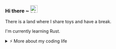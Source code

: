 ### Hi there ~ <img src="https://user-images.githubusercontent.com/1303154/88677602-1635ba80-d120-11ea-84d8-d263ba5fc3c0.gif" width="24px" alt="hi">

There is a land where I share toys and have a break.

I'm currently learning Rust.

<details>
<summary>⚡️ More about my coding life</summary>
<br />

<!--START_SECTION:waka-->
![Code Time](http://img.shields.io/badge/Code%20Time-0%20secs-blue)

![Profile Views](http://img.shields.io/badge/Profile%20Views-0-blue)

**🐱 My GitHub Data** 

> 📦 108.6 kB Used in GitHub's Storage 
 > 
> 🏆 74 Contributions in the Year 2024
 > 
> 🚫 Not Opted to Hire
 > 
> 📜 14 Public Repositories 
 > 
> 🔑 10 Private Repositories 
 > 
**I'm a Night 🦉** 

```text
🌞 Morning                11 commits          ███░░░░░░░░░░░░░░░░░░░░░░   11.22 % 
🌆 Daytime                37 commits          █████████░░░░░░░░░░░░░░░░   37.76 % 
🌃 Evening                29 commits          ███████░░░░░░░░░░░░░░░░░░   29.59 % 
🌙 Night                  21 commits          █████░░░░░░░░░░░░░░░░░░░░   21.43 % 
```
📅 **I'm Most Productive on Friday** 

```text
Monday                   10 commits          ███░░░░░░░░░░░░░░░░░░░░░░   10.20 % 
Tuesday                  15 commits          ████░░░░░░░░░░░░░░░░░░░░░   15.31 % 
Wednesday                7 commits           ██░░░░░░░░░░░░░░░░░░░░░░░   07.14 % 
Thursday                 11 commits          ███░░░░░░░░░░░░░░░░░░░░░░   11.22 % 
Friday                   23 commits          ██████░░░░░░░░░░░░░░░░░░░   23.47 % 
Saturday                 21 commits          █████░░░░░░░░░░░░░░░░░░░░   21.43 % 
Sunday                   11 commits          ███░░░░░░░░░░░░░░░░░░░░░░   11.22 % 
```


📊 **This Week I Spent My Time On** 

```text
🕑︎ Time Zone: Asia/Shanghai

💬 Programming Languages: 
No Activity Tracked This Week

🔥 Editors: 
No Activity Tracked This Week

🐱‍💻 Projects: 
No Activity Tracked This Week

💻 Operating System: 
No Activity Tracked This Week
```

**I Mostly Code in Python** 

```text
Python                   7 repos             ████████████░░░░░░░░░░░░░   46.67 % 
Rust                     3 repos             █████░░░░░░░░░░░░░░░░░░░░   20.00 % 
Shell                    1 repo              ██░░░░░░░░░░░░░░░░░░░░░░░   06.67 % 
TypeScript               1 repo              ██░░░░░░░░░░░░░░░░░░░░░░░   06.67 % 
HTML                     1 repo              ██░░░░░░░░░░░░░░░░░░░░░░░   06.67 % 
```




 Last Updated on 06/09/2024 18:46:17 UTC
<!--END_SECTION:waka-->

![Top Langs](https://github-readme-stats.vercel.app/api/top-langs/?username=gitduk&layout=compact&hide=css,html)

![gitduk's github stats](https://github-readme-stats.vercel.app/api?username=gitduk&count_private=true&show_icons=true&theme=onedark)
</details>

